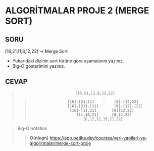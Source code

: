 # ALGORİTMALAR PROJE 2 (MERGE SORT)

## SORU

[16,21,11,8,12,22] -> Merge Sort

- Yukarıdaki dizinin sort türüne göre aşamalarını yazınız.
- Big-O gösterimini yazınız.

## CEVAP

>                               [16,21,11,8,12,22]
>>                      [16]-[21,11]    -    [8]-[12,22]
>>                      [16]-[21]-[11]       [8]-[12]-[22]
>>                       [16]-[11,21]       [8][12,22]
>>                          [11,16,21]  -   [8,12,22]
>>                             [8,11,12,15,21,22]
  
> Big-O notation
>>**O(nlogn)**
https://app.patika.dev/courses/veri-yapilari-ve-algoritmalar/merge-sort-proje
